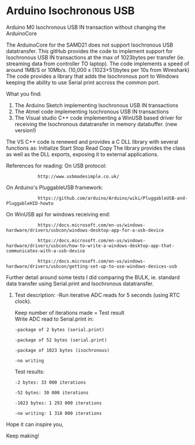 # Arduino Isochronous USB
 Arduino M0 Isochronous USB IN transaction without changing the ArduinoCore


The ArduinoCore for the SAMD21 does not support Isochronous USB datatransfer.
This gitHub provides the code to implement support for Isochronous USB IN transactions at the max of 1023bytes per transfer (ie. streaming data from controller TO laptop). The code implements a speed of around 1MB/S or 10Mb/s. (10,000 x (1023+51)bytes per 10s from Wireshark)
The code provides a library that adds the Isochronous port to Windows keeping the ability to use Serial print accross the common port.

What you find:
1) The Arduino Sketch implementing Isochronous USB IN transactions
2) The Atmel code implementing Isochronous USB IN transactions
3) The Visual studio C++ code implementing a WinUSB based driver for receiving the Isochronous datatransfer in memory databuffer. (new version!)

The VS C++ code is renewed and provides a C DLL library with several functions as:
	Initialize
	Start
	Stop
	Read
	Copy
The library provides the class as well as the DLL exports, exposing it to external applications.

References for reading:
On USB protocol:

				http://www.usbmadesimple.co.uk/
On Arduino's PluggableUSB framework: 

				https://github.com/arduino/Arduino/wiki/PluggableUSB-and-PluggableHID-howto
On WinUSB api for windows receiving end:

				https://docs.microsoft.com/en-us/windows-hardware/drivers/usbcon/windows-desktop-app-for-a-usb-device
   
				https://docs.microsoft.com/en-us/windows-hardware/drivers/usbcon/how-to-write-a-windows-desktop-app-that-communicates-with-a-usb-device
   
				https://docs.microsoft.com/en-us/windows-hardware/drivers/usbcon/getting-set-up-to-use-windows-devices-usb
   
Further detail around some tests I did comparing the BULK, ie. standard data transfer using Serial.print and Isochronous datatransfer.
1. Test description:
   -Run iterative ADC reads for 5 seconds (using RTC clock).
  
    Keep number of iterations made = Test result  
    Write ADC read to Serial.print in:
    
       -package of 2 bytes (serial.print)
    
       -package of 52 bytes (serial.print)
    
       -package of 1023 bytes (isochronous)
    
       -no writing
   
    Test results:
   
       -2 bytes: 33 000 iterations
    
       -52 bytes: 30 000 iterations
    
       -1023 bytes: 1 293 000 iterations
    
       -no writing: 1 318 000 iterations
    


Hope it can inspire you,

Keep making!
